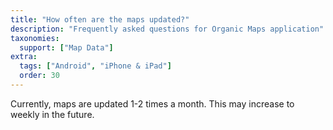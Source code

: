 ```yaml
---
title: "How often are the maps updated?"
description: "Frequently asked questions for Organic Maps application"
taxonomies:
  support: ["Map Data"]
extra:
  tags: ["Android", "iPhone & iPad"]
  order: 30
---
```


Currently, maps are updated 1-2 times a month. This may increase to weekly in the future.
